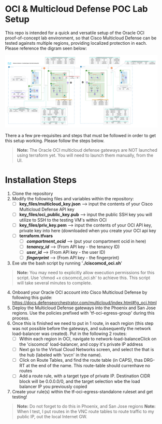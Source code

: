 # OCI & Multicloud Defense POC Lab Setup

This repo is intended for a quick and versatile setup of the Oracle OCI proof-of-concept lab environment, so that Cisco Multicloud Defense can be tested againsts multiple regions, providing localized protection in each. Please reference the digram seen below:

![Lab Topology](images/setopology.png "OCI Lab Topology")

There a a few pre-requisites and steps that must be followed in order to get this setup working. Please follow the steps below.

 > **Note:** The Oracle OCI multicloud defense gateways are NOT launched using terraform yet. You will need to launch them manually, from the UI.
# Installation Steps

 1. Clone the repository
 2. Modify the following files and variables within the repository:
	 - [ ] **key_files/multicloud_key.json** --> input the contents of your Cisco Multicloud Defense API key
	 - [ ] **key_files/oci_public_key.pub** --> input the public SSH key you will utilize to SSH to the testing VM's within OCI
	 - [ ] **key_files/priv_key.pem**  --> input the contents of your OCI API key, private key into here (downloaded when you create your OCI api key
	 - [ ] **terraform.tfvars**
	    - [ ] ***compartment_ocid*** --> (put your compartment ocid in here)
	    - [ ] ***tenancy_id*** --> (From API key - the tenancy ID)
	    - [ ] ***user_id*** --> (From API key - the user ID)
	    - [ ] ***fingerprint*** --> (From API key - the fingerprint)
 3. Exe ute the bash script by running '**./ciscomcd_oci.sh**'
 > **Note:** You may need to explicitly allow execution permissions for this script. Use 'chmod +x ciscomcd_oci.sh' to achieve this. This script will take several minutes to complete.
 
 4. Onboard your Oracle OCI account into Cisco Multicloud Defense by following this guide: https://docs.defenseorchestrator.com/multicloud/index.html#!g_oci.html
 5. Deploy the Multicloud Defense gateways into the Phoenix and San Jose regions. Use the policies prefixed with 'tf-oci-egress-group' during this process.
 6. Once this is finished we need to put in 1 route, in each region (this step was not possible before the gateways, and subsequently the network load-balancer was created). Put in the following 2 routes:
	- [ ] Within each region in OCI, navigate to network-load-balanceClick on the 'ciscomcd' load-balancer, and copy it's private IP address
	- [ ] Next go to the Virtual Cloud Networks screen, and select the that is the hub (labeled with 'svcn' in the name).
	- [ ] Click on Route Tables, and find the route table (in CAPS), thas DRG-RT at the end of the name. This route-table should currenhave no routes
	- [ ] Add a route rule, with a target type of private IP. Destination CIDR block will be 0.0.0.0/0, and the target selection wbe the load balancer IP you previously copied
 7. Create your rule(s) within the tf-oci-egress-standalone ruleset and get testing!
 > **Note:** Do not forget to do this in Phoenix, and San Jose regions
 > **Note:** When I test, I put routes in the VNC route tables to route traffic to my public IP, out the local Internet GW.